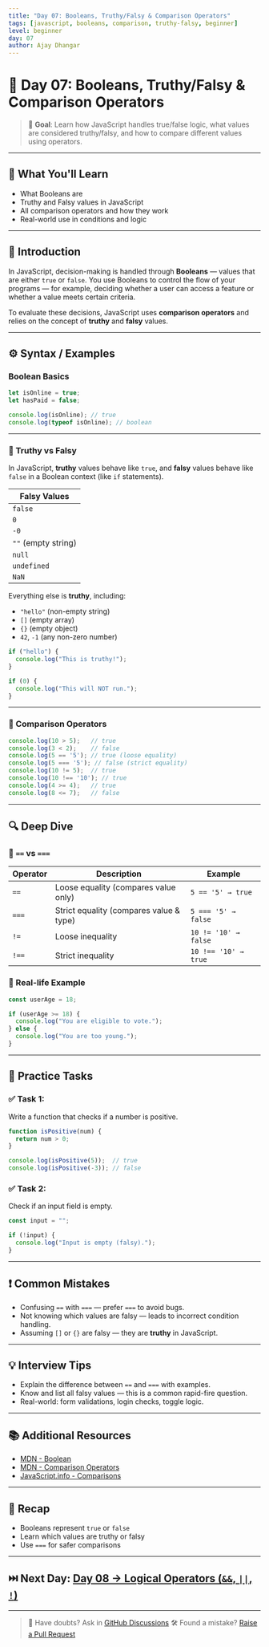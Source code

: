 ```yaml
---
title: "Day 07: Booleans, Truthy/Falsy & Comparison Operators"
tags: [javascript, booleans, comparison, truthy-falsy, beginner]
level: beginner
day: 07
author: Ajay Dhangar
---
```


# 📅 Day 07: Booleans, Truthy/Falsy & Comparison Operators

> 🎯 **Goal**: Learn how JavaScript handles true/false logic, what values are considered truthy/falsy, and how to compare different values using operators.

---

## 📌 What You'll Learn

* What Booleans are
* Truthy and Falsy values in JavaScript
* All comparison operators and how they work
* Real-world use in conditions and logic

---

## 📖 Introduction

In JavaScript, decision-making is handled through **Booleans** — values that are either `true` or `false`. You use Booleans to control the flow of your programs — for example, deciding whether a user can access a feature or whether a value meets certain criteria.

To evaluate these decisions, JavaScript uses **comparison operators** and relies on the concept of **truthy** and **falsy** values.

---

## ⚙️ Syntax / Examples

### Boolean Basics

```js
let isOnline = true;
let hasPaid = false;

console.log(isOnline); // true
console.log(typeof isOnline); // boolean
```

---

### 🧠 Truthy vs Falsy

In JavaScript, **truthy** values behave like `true`, and **falsy** values behave like `false` in a Boolean context (like `if` statements).

| Falsy Values        |
| ------------------- |
| `false`             |
| `0`                 |
| `-0`                |
| `""` (empty string) |
| `null`              |
| `undefined`         |
| `NaN`               |

Everything else is **truthy**, including:

* `"hello"` (non-empty string)
* `[]` (empty array)
* `{}` (empty object)
* `42`, `-1` (any non-zero number)

```js
if ("hello") {
  console.log("This is truthy!");
}

if (0) {
  console.log("This will NOT run.");
}
```

---

### 🔗 Comparison Operators

```js
console.log(10 > 5);   // true
console.log(3 < 2);    // false
console.log(5 == '5'); // true (loose equality)
console.log(5 === '5'); // false (strict equality)
console.log(10 != 5);  // true
console.log(10 !== '10'); // true
console.log(4 >= 4);   // true
console.log(8 <= 7);   // false
```

---

## 🔍 Deep Dive

### 🔄 `==` vs `===`

| Operator | Description                             | Example              |
| -------- | --------------------------------------- | -------------------- |
| `==`     | Loose equality (compares value only)    | `5 == '5' → true`    |
| `===`    | Strict equality (compares value & type) | `5 === '5' → false`  |
| `!=`     | Loose inequality                        | `10 != '10' → false` |
| `!==`    | Strict inequality                       | `10 !== '10' → true` |

### 🎯 Real-life Example

```js
const userAge = 18;

if (userAge >= 18) {
  console.log("You are eligible to vote.");
} else {
  console.log("You are too young.");
}
```

---

## 🧪 Practice Tasks

### ✅ Task 1:

Write a function that checks if a number is positive.

```js
function isPositive(num) {
  return num > 0;
}

console.log(isPositive(5));  // true
console.log(isPositive(-3)); // false
```

### ✅ Task 2:

Check if an input field is empty.

```js
const input = "";

if (!input) {
  console.log("Input is empty (falsy).");
}
```

---

## ❗ Common Mistakes

* Confusing `==` with `===` — prefer `===` to avoid bugs.
* Not knowing which values are falsy — leads to incorrect condition handling.
* Assuming `[]` or `{}` are falsy — they are **truthy** in JavaScript.

---

## 💡 Interview Tips

* Explain the difference between `==` and `===` with examples.
* Know and list all falsy values — this is a common rapid-fire question.
* Real-world: form validations, login checks, toggle logic.

---

## 📚 Additional Resources

* [MDN - Boolean](https://developer.mozilla.org/en-US/docs/Web/JavaScript/Reference/Global_Objects/Boolean)
* [MDN - Comparison Operators](https://developer.mozilla.org/en-US/docs/Web/JavaScript/Reference/Operators/Comparison_Operators)
* [JavaScript.info - Comparisons](https://javascript.info/comparison)

---

## 🔁 Recap

* Booleans represent `true` or `false`
* Learn which values are truthy or falsy
* Use `===` for safer comparisons

---

## ⏭️ Next Day: [Day 08 → Logical Operators (`&&`, `||`, `!`)](./day08.md)

---

> 💬 Have doubts? Ask in [GitHub Discussions](https://github.com/ajay-dhangar/200-days-of-javascript/discussions)
> 🛠 Found a mistake? [Raise a Pull Request](https://github.com/ajay-dhangar/200-days-of-javascript/pulls)